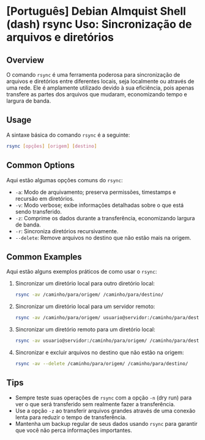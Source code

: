 # [Português] Debian Almquist Shell (dash) rsync Uso: Sincronização de arquivos e diretórios

## Overview
O comando `rsync` é uma ferramenta poderosa para sincronização de arquivos e diretórios entre diferentes locais, seja localmente ou através de uma rede. Ele é amplamente utilizado devido à sua eficiência, pois apenas transfere as partes dos arquivos que mudaram, economizando tempo e largura de banda.

## Usage
A sintaxe básica do comando `rsync` é a seguinte:

```bash
rsync [opções] [origem] [destino]
```

## Common Options
Aqui estão algumas opções comuns do `rsync`:

- `-a`: Modo de arquivamento; preserva permissões, timestamps e recursão em diretórios.
- `-v`: Modo verbose; exibe informações detalhadas sobre o que está sendo transferido.
- `-z`: Comprime os dados durante a transferência, economizando largura de banda.
- `-r`: Sincroniza diretórios recursivamente.
- `--delete`: Remove arquivos no destino que não estão mais na origem.

## Common Examples
Aqui estão alguns exemplos práticos de como usar o `rsync`:

1. Sincronizar um diretório local para outro diretório local:
   ```bash
   rsync -av /caminho/para/origem/ /caminho/para/destino/
   ```

2. Sincronizar um diretório local para um servidor remoto:
   ```bash
   rsync -av /caminho/para/origem/ usuario@servidor:/caminho/para/destino/
   ```

3. Sincronizar um diretório remoto para um diretório local:
   ```bash
   rsync -av usuario@servidor:/caminho/para/origem/ /caminho/para/destino/
   ```

4. Sincronizar e excluir arquivos no destino que não estão na origem:
   ```bash
   rsync -av --delete /caminho/para/origem/ /caminho/para/destino/
   ```

## Tips
- Sempre teste suas operações de `rsync` com a opção `-n` (dry run) para ver o que será transferido sem realmente fazer a transferência.
- Use a opção `-z` ao transferir arquivos grandes através de uma conexão lenta para reduzir o tempo de transferência.
- Mantenha um backup regular de seus dados usando `rsync` para garantir que você não perca informações importantes.